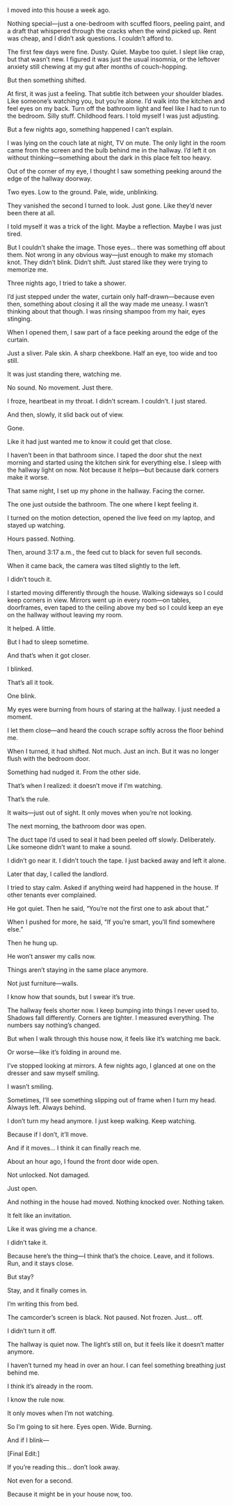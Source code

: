 I moved into this house a week ago.

Nothing special—just a one-bedroom with scuffed floors, peeling paint, and a draft that whispered through the cracks when the wind picked up. Rent was cheap, and I didn’t ask questions. I couldn’t afford to.

The first few days were fine. Dusty. Quiet. Maybe too quiet. I slept like crap, but that wasn’t new. I figured it was just the usual insomnia, or the leftover anxiety still chewing at my gut after months of couch-hopping.

But then something shifted.

At first, it was just a feeling. That subtle itch between your shoulder blades. Like someone’s watching you, but you’re alone. I’d walk into the kitchen and feel eyes on my back. Turn off the bathroom light and feel like I had to run to the bedroom. Silly stuff. Childhood fears. I told myself I was just adjusting.

But a few nights ago, something happened I can’t explain.

I was lying on the couch late at night, TV on mute. The only light in the room came from the screen and the bulb behind me in the hallway. I’d left it on without thinking—something about the dark in this place felt too heavy.

Out of the corner of my eye, I thought I saw something peeking around the edge of the hallway doorway.

Two eyes. Low to the ground. Pale, wide, unblinking.

They vanished the second I turned to look. Just gone. Like they’d never been there at all.

I told myself it was a trick of the light. Maybe a reflection. Maybe I was just tired.

But I couldn’t shake the image. Those eyes… there was something off about them. Not wrong in any obvious way—just enough to make my stomach knot. They didn’t blink. Didn’t shift. Just stared like they were trying to memorize me.

Three nights ago, I tried to take a shower.

I’d just stepped under the water, curtain only half-drawn—because even then, something about closing it all the way made me uneasy. I wasn’t thinking about that though. I was rinsing shampoo from my hair, eyes stinging.

When I opened them, I saw part of a face peeking around the edge of the curtain.

Just a sliver. Pale skin. A sharp cheekbone. Half an eye, too wide and too still.

It was just standing there, watching me.

No sound. No movement. Just there.

I froze, heartbeat in my throat. I didn’t scream. I couldn’t. I just stared.

And then, slowly, it slid back out of view.

Gone.

Like it had just wanted me to know it could get that close.

I haven’t been in that bathroom since. I taped the door shut the next morning and started using the kitchen sink for everything else. I sleep with the hallway light on now. Not because it helps—but because dark corners make it worse.

That same night, I set up my phone in the hallway. Facing the corner.

The one just outside the bathroom. The one where I kept feeling it.

I turned on the motion detection, opened the live feed on my laptop, and stayed up watching.

Hours passed. Nothing.

Then, around 3:17 a.m., the feed cut to black for seven full seconds.

When it came back, the camera was tilted slightly to the left.

I didn’t touch it.

I started moving differently through the house. Walking sideways so I could keep corners in view. Mirrors went up in every room—on tables, doorframes, even taped to the ceiling above my bed so I could keep an eye on the hallway without leaving my room.

It helped. A little.

But I had to sleep sometime.

And that’s when it got closer.

I blinked.

That’s all it took.

One blink.

My eyes were burning from hours of staring at the hallway. I just needed a moment.

I let them close—and heard the couch scrape softly across the floor behind me.

When I turned, it had shifted. Not much. Just an inch. But it was no longer flush with the bedroom door.

Something had nudged it. From the other side.

That’s when I realized: it doesn’t move if I’m watching.

That’s the rule.

It waits—just out of sight. It only moves when you’re not looking.

The next morning, the bathroom door was open.

The duct tape I’d used to seal it had been peeled off slowly. Deliberately. Like someone didn’t want to make a sound.

I didn’t go near it. I didn’t touch the tape. I just backed away and left it alone.

Later that day, I called the landlord.

I tried to stay calm. Asked if anything weird had happened in the house. If other tenants ever complained.

He got quiet. Then he said, “You’re not the first one to ask about that.”

When I pushed for more, he said, “If you’re smart, you’ll find somewhere else.”

Then he hung up.

He won’t answer my calls now.

Things aren’t staying in the same place anymore.

Not just furniture—walls.

I know how that sounds, but I swear it’s true.

The hallway feels shorter now. I keep bumping into things I never used to. Shadows fall differently. Corners are tighter. I measured everything. The numbers say nothing’s changed.

But when I walk through this house now, it feels like it’s watching me back.

Or worse—like it’s folding in around me.

I’ve stopped looking at mirrors. A few nights ago, I glanced at one on the dresser and saw myself smiling.

I wasn’t smiling.

Sometimes, I’ll see something slipping out of frame when I turn my head. Always left. Always behind.

I don’t turn my head anymore. I just keep walking. Keep watching.

Because if I don’t, it’ll move.

And if it moves… I think it can finally reach me.

About an hour ago, I found the front door wide open.

Not unlocked. Not damaged.

Just open.

And nothing in the house had moved. Nothing knocked over. Nothing taken.

It felt like an invitation.

Like it was giving me a chance.

I didn’t take it.

Because here’s the thing—I think that’s the choice. Leave, and it follows. Run, and it stays close.

But stay?

Stay, and it finally comes in.

I’m writing this from bed.

The camcorder’s screen is black. Not paused. Not frozen. Just… off.

I didn’t turn it off.

The hallway is quiet now. The light’s still on, but it feels like it doesn’t matter anymore.

I haven’t turned my head in over an hour. I can feel something breathing just behind me.

I think it’s already in the room.

I know the rule now.

It only moves when I’m not watching.

So I’m going to sit here. Eyes open. Wide. Burning.

And if I blink—

[Final Edit:]

If you’re reading this… don’t look away.

Not even for a second.

Because it might be in your house now, too.
